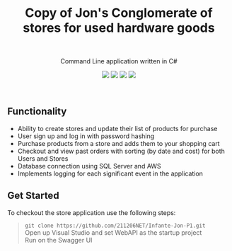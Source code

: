 ﻿<h1 align="center">  Copy of Jon's Conglomerate of stores for used hardware goods </h1> <br>
<p align="center">
  Command Line application written in C#
</p>

<p align="center"><img src="https://img.shields.io/badge/Amazon AWS-FF9900?style=for-the-badge&logo=amazonaws&logoColor=white" />  <img src="https://img.shields.io/badge/Microsoft%20SQL%20Server-CC2927?style=for-the-badge&logo=microsoft%20sql%20server&logoColor=white"  />  <img src="https://img.shields.io/badge/.NET-512BD4?style=for-the-badge&logo=dotnet&logoColor=white" />  <img src="https://img.shields.io/badge/C%23-239120?style=for-the-badge&logo=c-sharp&logoColor=white" /></p>
<br>

## Functionality

* Ability to create stores and update their list of products for purchase
* User sign up and log in with password hashing
* Purchase products from a store and adds them to your shopping cart
* Checkout and view past orders with sorting (by date and cost) for both Users and Stores
* Database connection using SQL Server and AWS
* Implements logging for each significant event in the application

## Get Started

To checkout the store application use the following steps:

> `git clone https://github.com/211206NET/Infante-Jon-P1.git`<br>
> Open up Visual Studio and set WebAPI as the startup project <br>
> Run on the Swagger UI





